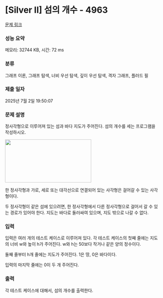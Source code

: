 # [Silver II] 섬의 개수 - 4963 

[문제 링크](https://www.acmicpc.net/problem/4963) 

### 성능 요약

메모리: 32744 KB, 시간: 72 ms

### 분류

그래프 이론, 그래프 탐색, 너비 우선 탐색, 깊이 우선 탐색, 격자 그래프, 플러드 필

### 제출 일자

2025년 7월 2일 19:50:07

### 문제 설명

<p>정사각형으로 이루어져 있는 섬과 바다 지도가 주어진다. 섬의 개수를 세는 프로그램을 작성하시오.</p>

<p><img alt="" src="https://www.acmicpc.net/upload/images/island.png" style="width: 283px; height: 141px;"></p>

<p>한 정사각형과 가로, 세로 또는 대각선으로 연결되어 있는 사각형은 걸어갈 수 있는 사각형이다. </p>

<p>두 정사각형이 같은 섬에 있으려면, 한 정사각형에서 다른 정사각형으로 걸어서 갈 수 있는 경로가 있어야 한다. 지도는 바다로 둘러싸여 있으며, 지도 밖으로 나갈 수 없다.</p>

### 입력 

 <p>입력은 여러 개의 테스트 케이스로 이루어져 있다. 각 테스트 케이스의 첫째 줄에는 지도의 너비 w와 높이 h가 주어진다. w와 h는 50보다 작거나 같은 양의 정수이다.</p>

<p>둘째 줄부터 h개 줄에는 지도가 주어진다. 1은 땅, 0은 바다이다.</p>

<p>입력의 마지막 줄에는 0이 두 개 주어진다.</p>

### 출력 

 <p>각 테스트 케이스에 대해서, 섬의 개수를 출력한다.</p>


